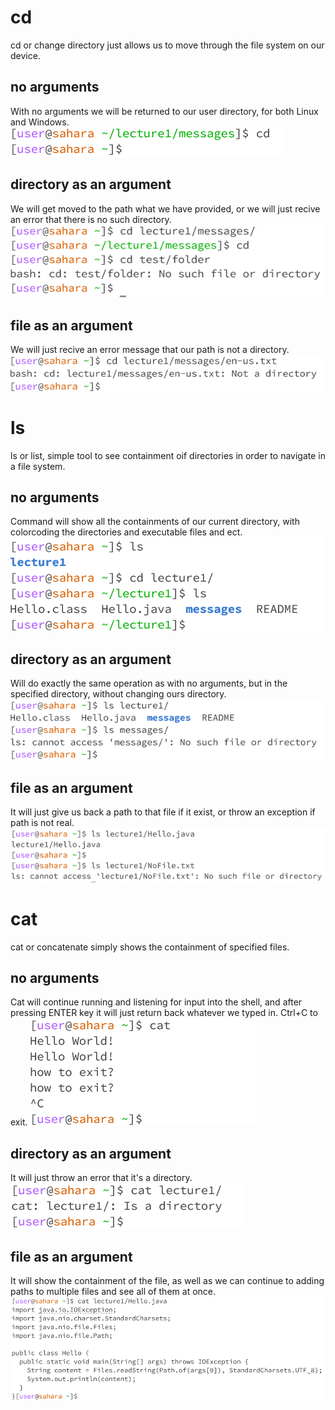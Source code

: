 # cd
cd or change directory just allows us to move through the file system on our device. 
## no arguments
With no arguments we will be returned to our user directory, for both Linux and Windows.
![Image](img/cd-na.png)
## directory as an argument
We will get moved to the path what we have provided, or we will just recive an error that there is no such directory.
![Image](img/cd-da.png)
## file as an argument
We will just recive an error message that our path is not a directory.
![Image](img/cd-fa.png)
# ls
ls or list, simple tool to see containment oif directories in order to navigate in a file system.
## no arguments
Command will show all the containments of our current directory, with colorcoding the directories and executable files and ect.
![Image](img/ls-na.png)
## directory as an argument
Will do exactly the same operation as with no arguments, but in the specified directory, without changing ours directory.
![Image](img/ls-da.png)
## file as an argument
It will just give us back a path to that file if it exist, or throw an exception if path is not real.
![Image](img/ls-fa.png)
# cat
cat or concatenate simply shows the containment of specified files.
## no arguments
Cat will continue running and listening for input into the shell, and after pressing ENTER key it will just return back whatever we typed in. Ctrl+C to exit.
![Image](img/cat-na.png)
## directory as an argument
It will just throw an error that it's a directory.
![Image](img/cat-da.png)
## file as an argument
It will show the containment of the file, as well as we can continue to adding paths to multiple files and see all of them at once.
![Image](img/cat-fa.png)
